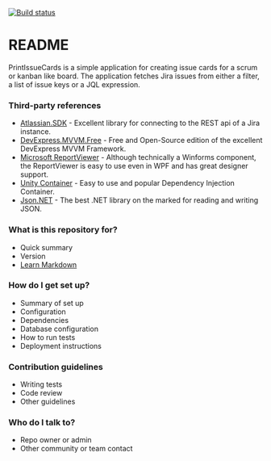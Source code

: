 [![Build status](https://ci.appveyor.com/api/projects/status/bmkg2fccgv3uyroe?svg=true)](https://ci.appveyor.com/project/tdue21/printissuecards)


# README #

PrintIssueCards is a simple application for creating issue cards for a scrum or kanban like board. 
The application fetches Jira issues from either a filter, a list of issue keys or a JQL expression.

### Third-party references ###

* [Atlassian.SDK](https://bitbucket.org/farmas/atlassian.net-sdk/wiki/Home) - Excellent library for connecting to the REST api of a Jira instance.
* [DevExpress.MVVM.Free](https://github.com/DevExpress/DevExpress.Mvvm.Free) - Free and Open-Source edition of the excellent DevExpress MVVM Framework. 
* [Microsoft ReportViewer](https://www.microsoft.com/en-us/download/details.aspx?id=6610) - Although technically a Winforms component, the ReportViewer is easy to use even in WPF and has great designer support. 
* [Unity Container](https://github.com/unitycontainer/unity) - Easy to use and popular Dependency Injection Container.
* [Json.NET](http://www.newtonsoft.com/json) - The best .NET library on the marked for reading and writing JSON. 

### What is this repository for? ###

* Quick summary
* Version
* [Learn Markdown](https://bitbucket.org/tutorials/markdowndemo)

### How do I get set up? ###

* Summary of set up
* Configuration
* Dependencies
* Database configuration
* How to run tests
* Deployment instructions

### Contribution guidelines ###

* Writing tests
* Code review
* Other guidelines

### Who do I talk to? ###

* Repo owner or admin
* Other community or team contact